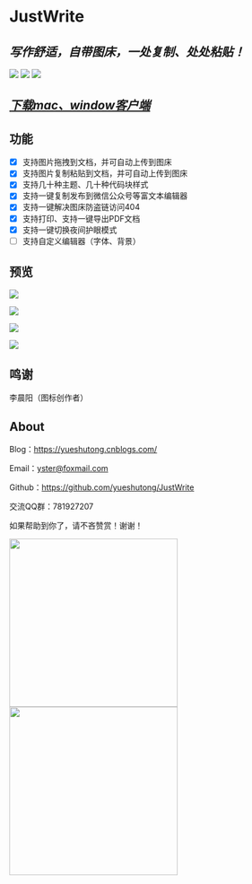 # JustWrite 

## *写作舒适，自带图床，一处复制、处处粘贴！*

![](https://img.shields.io/github/license/yueshutong/JustWrite)
![](https://img.shields.io/static/v1?label=electron&message=6.0.12&color=)
![](https://img.shields.io/badge/platform-mac|window|linux-lightgrey.svg)

## *[下载mac、window客户端](https://github.com/yueshutong/JustWrite/releases)*

## 功能

- [x] 支持图片拖拽到文档，并可自动上传到图床
- [x] 支持图片复制粘贴到文档，并可自动上传到图床
- [x] 支持几十种主题、几十种代码块样式
- [x] 支持一键复制发布到微信公众号等富文本编辑器
- [x] 支持一键解决图床防盗链访问404
- [x] 支持打印、支持一键导出PDF文档
- [x] 支持一键切换夜间护眼模式
- [ ] 支持自定义编辑器（字体、背景）

## 预览

![](/Users/yueshutong/IdeaProjects/JustWrite/picture/006y8mN6ly1g8rx460zjij313u0u04bs.jpg)

![](/Users/yueshutong/IdeaProjects/JustWrite/picture/006y8mN6ly1g8rx58ewzsj313u0u0dsm.jpg)

![](/Users/yueshutong/IdeaProjects/JustWrite/picture/006y8mN6ly1g8rx5k645uj313u0u0h0a.jpg)

![](/Users/yueshutong/IdeaProjects/JustWrite/picture/006y8mN6ly1g8rxbp31ldj313u0u0dtq.jpg)

## 鸣谢

李晨阳（图标创作者）

## About

Blog：<https://yueshutong.cnblogs.com/>

Email：[yster@foxmail.com](mailto:yster@foxmail.com)

Github：<https://github.com/yueshutong/JustWrite>

交流QQ群：781927207

如果帮助到你了，请不吝赞赏！谢谢！

<img src="https://user-images.githubusercontent.com/31175877/67548917-af6d1600-f735-11e9-9807-351e6a2db269.png" width="300px" referrerpolicy="no-referrer">

<img src="https://user-images.githubusercontent.com/31175877/67549023-e17e7800-f735-11e9-89d4-5ca7dac0486d.png" width="300px" referrerpolicy="no-referrer">
